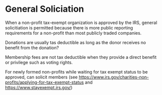 # General Soliciation
When a non-profit tax-exempt organization is approved by the IRS, general solicitiation is permitted because there is more public reporting requirements for a non-profit than most publicly traded companies. 

Donations are usually tas deductible as long as the donor receives no benefit from the donation?

Membership fees are not tax deductible when they provide a direct benefit or privilege such as voting rights. 

For newly formed non-profits while waiting for tax exempt status to be approved, can solicit members (see https://www.irs.gov/charities-non-profits/applying-for-tax-exempt-status and https://www.stayexempt.irs.gov/)

